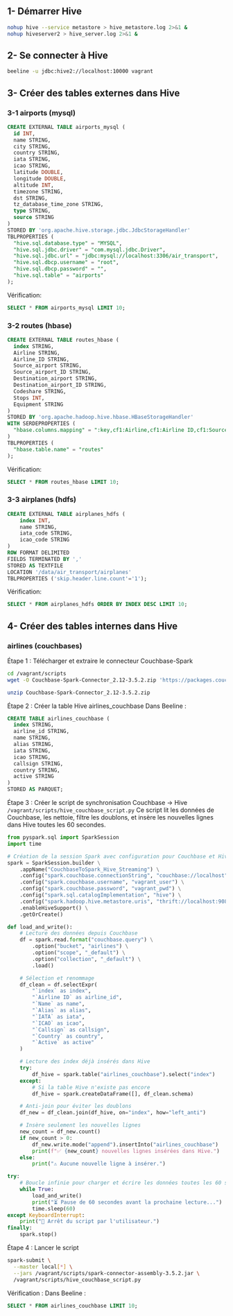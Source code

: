 ## 1- Démarrer Hive

```bash
nohup hive --service metastore > hive_metastore.log 2>&1 &
nohup hiveserver2 > hive_server.log 2>&1 &
```

## 2- Se connecter à Hive

```bash
beeline -u jdbc:hive2://localhost:10000 vagrant
```

## 3- Créer des tables externes dans Hive

### 3-1 airports (mysql)

```sql
CREATE EXTERNAL TABLE airports_mysql (
  id INT,
  name STRING,
  city STRING,
  country STRING,
  iata STRING,
  icao STRING,
  latitude DOUBLE,
  longitude DOUBLE,
  altitude INT,
  timezone STRING,
  dst STRING,
  tz_database_time_zone STRING,
  type STRING,
  source STRING
)
STORED BY 'org.apache.hive.storage.jdbc.JdbcStorageHandler'
TBLPROPERTIES (
  "hive.sql.database.type" = "MYSQL",
  "hive.sql.jdbc.driver" = "com.mysql.jdbc.Driver",
  "hive.sql.jdbc.url" = "jdbc:mysql://localhost:3306/air_transport",
  "hive.sql.dbcp.username" = "root",
  "hive.sql.dbcp.password" = "",
  "hive.sql.table" = "airports"
);
```

Vérification:

```sql
SELECT * FROM airports_mysql LIMIT 10;
```

### 3-2 routes (hbase)

```sql
CREATE EXTERNAL TABLE routes_hbase (
  index STRING,
  Airline STRING,
  Airline_ID STRING,
  Source_airport STRING,
  Source_airport_ID STRING,
  Destination_airport STRING,
  Destination_airport_ID STRING,
  Codeshare STRING,
  Stops INT,
  Equipment STRING
)
STORED BY 'org.apache.hadoop.hive.hbase.HBaseStorageHandler'
WITH SERDEPROPERTIES (
  "hbase.columns.mapping" = ":key,cf1:Airline,cf1:Airline ID,cf1:Source airport,cf1:Source airport ID,cf1:Destination airport,cf1:Destination airport ID,cf1:Codeshare,cf1:Stops,cf1:Equipment"
)
TBLPROPERTIES (
  "hbase.table.name" = "routes"
);
```

Vérification:

```sql
SELECT * FROM routes_hbase LIMIT 10;
```

### 3-3 airplanes (hdfs)

```sql
CREATE EXTERNAL TABLE airplanes_hdfs (
    index INT,
    name STRING,
    iata_code STRING,
    icao_code STRING
)
ROW FORMAT DELIMITED
FIELDS TERMINATED BY ','
STORED AS TEXTFILE
LOCATION '/data/air_transport/airplanes'
TBLPROPERTIES ('skip.header.line.count'='1');
```

Vérification:

```sql
SELECT * FROM airplanes_hdfs ORDER BY INDEX DESC LIMIT 10;
```

## 4- Créer des tables internes dans Hive

### airlines (couchbases)

Étape 1 : Télécharger et extraire le connecteur Couchbase-Spark

```bash
cd /vagrant/scripts
wget -O Couchbase-Spark-Connector_2.12-3.5.2.zip 'https://packages.couchbase.com/clients/connectors/spark/3.5.2/Couchbase-Spark-Connector_2.12-3.5.2.zip?_gl=1*190af9b*_gcl_au*OTE5MzA0MzY0LjE3NDkyOTQ0MjA.'
```

```bash
unzip Couchbase-Spark-Connector_2.12-3.5.2.zip
```

Étape 2 : Créer la table Hive airlines_couchbase
Dans Beeline :

```sql
CREATE TABLE airlines_couchbase (
  index STRING,
  airline_id STRING,
  name STRING,
  alias STRING,
  iata STRING,
  icao STRING,
  callsign STRING,
  country STRING,
  active STRING
)
STORED AS PARQUET;

```

Étape 3 : Créer le script de synchronisation Couchbase → Hive
`/vagrant/scripts/hive_couchbase_script.py`
Ce script lit les données de Couchbase, les nettoie, filtre les doublons, et insère les nouvelles lignes dans Hive toutes les 60 secondes.

```py
from pyspark.sql import SparkSession
import time

# Création de la session Spark avec configuration pour Couchbase et Hive
spark = SparkSession.builder \
    .appName("CouchbaseToSpark_Hive_Streaming") \
    .config("spark.couchbase.connectionString", "couchbase://localhost") \
    .config("spark.couchbase.username", "vagrant_user") \
    .config("spark.couchbase.password", "vagrant_pwd") \
    .config("spark.sql.catalogImplementation", "hive") \
    .config("spark.hadoop.hive.metastore.uris", "thrift://localhost:9083") \
    .enableHiveSupport() \
    .getOrCreate()

def load_and_write():
    # Lecture des données depuis Couchbase
    df = spark.read.format("couchbase.query") \
        .option("bucket", "airlines") \
        .option("scope", "_default") \
        .option("collection", "_default") \
        .load()

    # Sélection et renommage
    df_clean = df.selectExpr(
        "`index` as index",
        "`Airline ID` as airline_id",
        "`Name` as name",
        "`Alias` as alias",
        "`IATA` as iata",
        "`ICAO` as icao",
        "`Callsign` as callsign",
        "`Country` as country",
        "`Active` as active"
    )

    # Lecture des index déjà insérés dans Hive
    try:
        df_hive = spark.table("airlines_couchbase").select("index")
    except:
        # Si la table Hive n'existe pas encore
        df_hive = spark.createDataFrame([], df_clean.schema)

    # Anti-join pour éviter les doublons
    df_new = df_clean.join(df_hive, on="index", how="left_anti")

    # Insère seulement les nouvelles lignes
    new_count = df_new.count()
    if new_count > 0:
        df_new.write.mode("append").insertInto("airlines_couchbase")
        print(f"✅ {new_count} nouvelles lignes insérées dans Hive.")
    else:
        print("⚠️ Aucune nouvelle ligne à insérer.")

try:
    # Boucle infinie pour charger et écrire les données toutes les 60 secondes
    while True:
        load_and_write()
        print("⏳ Pause de 60 secondes avant la prochaine lecture...")
        time.sleep(60)
except KeyboardInterrupt:
    print("🛑 Arrêt du script par l'utilisateur.")
finally:
    spark.stop()

```

Étape 4 : Lancer le script

```bash
spark-submit \
  --master local[*] \
  --jars /vagrant/scripts/spark-connector-assembly-3.5.2.jar \
  /vagrant/scripts/hive_couchbase_script.py
```

Vérification :
Dans Beeline :

```sql
SELECT * FROM airlines_couchbase LIMIT 10;
```
